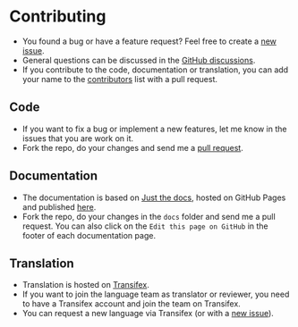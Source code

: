 # Contributing

- You found a bug or have a feature request? Feel free to create a [new issue](https://github.com/BornToBeRoot/NETworkManager/issues/new/choose).
- General questions can be discussed in the [GitHub discussions](https://github.com/BornToBeRoot/NETworkManager/discussions).
- If you contribute to the code, documentation or translation, you can add your name to the [contributors](https://github.com/BornToBeRoot/NETworkManager/blob/main/Contributors.md) list with a pull request.

## Code
- If you want to fix a bug or implement a new features, let me know in the issues that you are work on it.
- Fork the repo, do your changes and send me a [pull request](https://github.com/BornToBeRoot/NETworkManager/pulls).

## Documentation
- The documentation is based on [Just the docs](https://github.com/pmarsceill/just-the-docs), hosted on GitHub Pages and published [here](https://borntoberoot.net/NETworkManager/).
- Fork the repo, do your changes in the `docs` folder and send me a pull request. You can also click on the `Edit this page on GitHub` in the footer of each documentation page.

## Translation
- Translation is hosted on [Transifex](https://www.transifex.com/BornToBeRoot/NETworkManager/).
- If you want to join the language team as translator or reviewer, you need to have a Transifex account and join the team on Transifex.
- You can request a new language via Transifex (or with a [new issue](https://github.com/BornToBeRoot/NETworkManager/issues/new/choose)).
